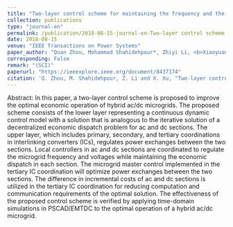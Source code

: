 ```yaml
---
title: "Two-layer control scheme for maintaining the frequency and the optimal economic operation of hybrid AC/DC microgrids"
collection: publications
type: "journal-en"
permalink: /publication/2018-08-15-journal-en-Two-layer control scheme for maintaining the frequency and the optimal economic operation of hybrid AC/DC microgrids
date: 2018-08-15
venue: "IEEE Transactions on Power Systems"
paper_author: "Quan Zhou, Mohammad Shahidehpour*, Zhiyi Li, <b>Xiaoyuan Xu</b>"
corresponding: False
remark: "(SCI)"
paperurl: "https://ieeexplore.ieee.org/document/8437174"
citation: 'Q. Zhou, M. Shahidehpour, Z. Li and X. Xu, "Two-layer control scheme for maintaining the frequency and the optimal economic operation of hybrid AC/DC microgrids," <i>IEEE Transactions on Power Systems</i>, vol. 34, no. 1, pp. 64-75, 2019.'
---
```


Abstract:
In this paper, a two-layer control scheme is proposed to improve the optimal economic operation of hybrid ac/dc microgrids. The proposed scheme consists of the lower layer representing a continuous dynamic control model with a solution that is analogous to the iterative solution of a decentralized economic dispatch problem for ac and dc sections. The upper layer, which includes primary, secondary, and tertiary coordinations in interlinking converters (ICs), regulates power exchanges between the two sections. Local controllers in ac and dc sections are coordinated to regulate the microgrid frequency and voltages while maintaining the economic dispatch in each section. The microgrid master control implemented in the tertiary IC coordination will optimize power exchanges between the two sections. The difference in incremental costs of ac and dc sections is utilized in the tertiary IC coordination for reducing computation and communication requirements of the optimal solution. The effectiveness of the proposed control scheme is verified by applying time-domain simulations in PSCAD/EMTDC to the optimal operation of a hybrid ac/dc microgrid.